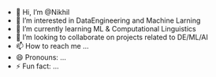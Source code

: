 - 👋 Hi, I’m @Nikhil 
- 👀 I’m interested in DataEngineering and Machine Larning
- 🌱 I’m currently learning ML & Computational Linguistics
- 💞️ I’m looking to collaborate on projects related to DE/ML/AI
- 📫 How to reach me ...
- 😄 Pronouns: ...
- ⚡ Fun fact: ...

<!---
NikrrGit/NikrrGit is a ✨ special ✨ repository because its `README.md` (this file) appears on your GitHub profile.
You can click the Preview link to take a look at your changes.
--->
